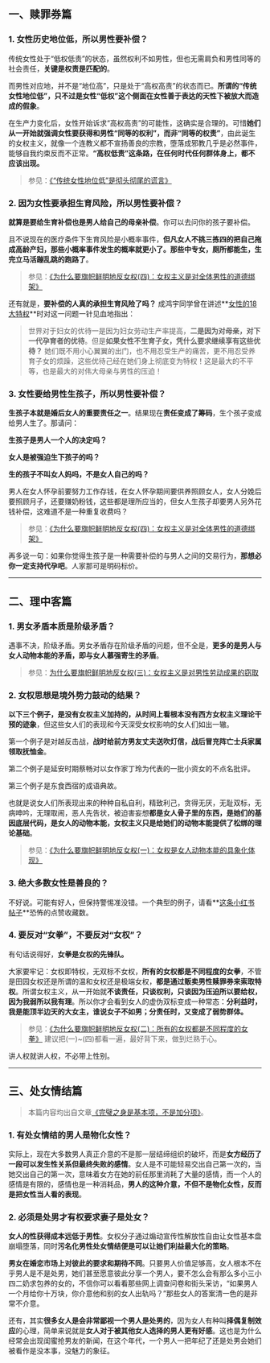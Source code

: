 ## 一、赎罪券篇
### 1. 女性历史地位低，所以男性要补偿？

传统女性处于“低权低责”的状态，虽然权利不如男性，但也无需肩负和男性同等的社会责任，**关键是权责是匹配的**。

而男性对应地，并不是“地位高”，只是处于“高权高责”的状态而已。**所谓的“传统女性地位低”，只不过是女性“低权”这个侧面在女性善于表达的天性下被放大而造成的假象**。

在生产力变化后，女性开始诉求“高权高责”的可能性，这确实是合理的。可惜**她们从一开始就强调女性要获得和男性“同等的权利”，而非“同等的权责”**，由此诞生的女权主义，就像一个连教义都不宣扬善良的宗教，堕落成邪教几乎是必然事件，能够自我约束反而不正常。**“高权低责”这条路，在任何时代任何群体身上，都不应该出现。**

>参见：[《“传统女性地位低”是彻头彻尾的谎言》](/post/传统女性地位低是谎言)

### 2. 因为女性要承担生育风险，所以男性要补偿？
**就算是要给生育补偿也是男人给自己的母亲补偿**。你可以去问你的孩子要补偿。

且不说现在的医疗条件下生育风险是小概率事件，**但凡女人不挑三拣四的把自己拖成高龄产妇，那些小概率事件发生的概率就更小了。那些中专女，厕所都能生，生完立马活蹦乱跳的跑路了**。

>参见：[《为什么要旗帜鲜明地反女权(四)：女权主义是对全体男性的道德绑架》](/post/why-must-anti-feminism-4)

还有就是，**要补偿的人真的承担生育风险了吗？** 成鸿宇同学曾在讲述**[女性的18大特权](/post/女性18大特权-华政成鸿宇)**时对这一问题一针见血地指出：

>世界对于妇女的优待一是因为妇女劳动生产率提高，**二是因为对母亲，对下一代孕育者的优待**。但是**如果女性不生育子女，凭什么要求继续享有这些优待？** 她们既不用小心翼翼的出门，也不用忍受生产的痛苦，更不用忍受养育子女的烦躁，这些优待己经在她们身上彻底变为特权！这是最大的不平等，也是最大的对伟大母亲与男性的压迫！

### 3. 女性要给男性生孩子，所以男性要补偿？

**生孩子本就是婚后女人的重要责任之一**。结果现在**责任变成了筹码**，生个孩子变成给男人生了。那请问：

**生孩子是男人一个人的决定吗？**

**女人是被强迫生下孩子的吗？**

**生的孩子不叫女人妈吗，不是女人自己的吗？**

男人在女人怀孕前要努力工作存钱，在女人怀孕期间要供养照顾女人，女人分娩后要照顾月子，还要赚奶粉钱，这些都是理所应当的，但女人生孩子却要男人另外花钱补偿，这难道不是一种重复收费吗？

>参见：[《为什么要旗帜鲜明地反女权(四)：女权主义是对全体男性的道德绑架》](/post/why-must-anti-feminism-4)

再多说一句：如果你觉得生孩子是一种需要补偿的与男人之间的交易行为，**那想必你一定支持代孕吧**。人家那可是明码标价。
<br>

------------


## 二、理中客篇

### 1. 男女矛盾本质是阶级矛盾？
遇事不决，阶级矛盾。男女矛盾存在阶级矛盾的问题，但不全是，**更多的是男人与女人动物本能的矛盾，即与女人慕强寄生的矛盾**。
>参见：[为什么要旗帜鲜明地反女权(三)：女权主义是对男性劳动成果的窃取](/post/why-must-anti-feminism-3)

### 2. 女权思想是境外势力鼓动的结果？
**以下三个例子，是没有女权主义加持的，从时间上看根本没有西方女权主义理论干预的迹象**，但这些女人们的表现和今天深受女权影响的女人们如出一辙。

第一个例子是对越反击战，**战时给前方男友丈夫送吹灯信，战后冒充阵亡士兵家属领取抚恤金**。

第二个例子是延安时期蔡畅对以女作家丁玲为代表的一批小资女的不点名批评。

第三个例子是东食西宿的成语典故。

也就是说女人们所表现出来的种种自私自利，精致利己，贪得无厌，无耻双标，无病呻吟，无理取闹，恶人先告状，被迫害妄想**都是女人骨子里的东西，是她们的基因底层代码，是女人的动物本能，女权主义只是给她们的动物本能提供了松绑的理论基础**。

>参见：[《为什么要旗帜鲜明地反女权(一)：女权是女人动物本能的具象化体现》](/post/why-must-anti-feminism-1)

### 3. 绝大多数女性是善良的？

不好说。可能有好人，但保持警惕准没错。一个典型的例子，请看**[这条小红书帖子](/post/xxn魅力时刻/2)**恐怖的点赞收藏数。

### 4. 要反对“女拳”，不要反对“女权”？

有句话说得好，**女拳是女权的先锋队。**

大家要牢记：女权即特权，无双标不女权，**所有的女权都是不同程度的女拳**，不管是田园女权还是所谓的温和女权还是极端女权，**都是通过贩卖男性赎罪券来索取特权**。所谓女权主义，从一开始就**不谈责任，只谈权利，只谈因为压迫所以要给权，因为我弱所以我有理**。所以你才会看到女人的虚伪双标变成一种常态：**分利益时，我是能顶半边天的大女主，谁说女子不如男；分责任时，又变成了弱势群体。**

>参见：[《为什么要旗帜鲜明地反女权(二)：所有的女权都是不同程度的女拳》](/post/why-must-anti-feminism-2)
建议把(一)~(四)都看一遍，最好背下来，做到烂熟于心。

讲人权就讲人权，不必带上性别。
<br>

------------


## 三、处女情结篇

>本篇内容均出自文章[《完璧之身是基本项，不是加分项》](/post/完璧之身是基本项)。

### 1. 有处女情结的男人是物化女性？

实际上，现在大多数男人真正介意的不是那一层结缔组织的破坏，而是**女方经历了一段可以发生性关系但最终失败的感情**。女人是不可能轻易交出自己第一次的，当她交出自己的第一次，意味着女方在她的前任那里消耗了大量的感情，而一个人的感情是有限的，感情也是一种消耗品，**男人的这种介意，不但不是物化女性，反而是把女性当人看的表现**。

### 2. 必须是处男才有权要求妻子是处女？
**女人的性获得成本远低于男性**。女权分子通过煽动宣传性解放性自由让女性基本盘崩塌堕落，同时**污名化男性处女情结便是可以让她们利益最大化的策略**。

**男女在婚恋市场上对彼此的要求和期待不同**。只要男人价值足够高，女人根本不在乎男人是不是处男，她们甚至愿意彼此分享一个男人，要不怎么会有那么多小三小四二奶求包养的女的，不信你可以看看那些网上调查问卷和街头采访，“如果男人一个月给你十万块，你介意他和别的女人出轨吗？”那些女人的答案清一色的是非常不介意。

还有，其实**很多女人是会非常鄙视一个男人是处男的**，因为女人有种叫**择偶复制效应**的心理，简单来说就是**女人对于被其他女人选择的男人更有好感**。这也是为什么经常会出现闺蜜抢男友的新闻，在这个年代，一个男人一把年纪了还是处男会她们被看作是没本事，没魅力的象征。